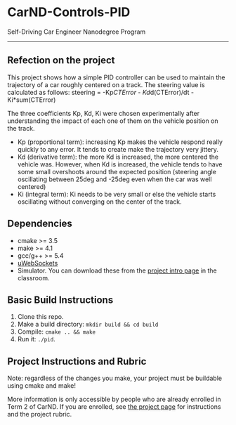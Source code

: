 # CarND-Controls-PID
Self-Driving Car Engineer Nanodegree Program

---
## Refection on the project
This project shows how a simple PID controller can be used to maintain the trajectory of a car roughly centered on a track. 
The steering value is calculated as follows:
steering = -Kp*CTError - Kd*d(CTError)/dt -Ki*sum(CTError)

The three coefficients Kp, Kd, Ki were chosen experimentally after understanding the impact of each one of them on the vehicle position on the track. 

* Kp (proportional term): increasing Kp makes the vehicle respond really quickly to any error. It tends to create make the trajectory very jittery.
* Kd (derivative term): the more Kd is increased, the more centered the vehicle was. However, when Kd is increased, the vehicle tends to have some small overshoots around the expected position (steering angle oscillating between 25deg and -25deg even when the car was well centered)
* Ki (integral term): Ki needs to be very small or else the vehicle starts oscillating without converging on the center of the track.
## Dependencies

* cmake >= 3.5
* make >= 4.1
* gcc/g++ >= 5.4
* [uWebSockets](https://github.com/uWebSockets/uWebSockets)
* Simulator. You can download these from the [project intro page](https://github.com/udacity/self-driving-car-sim/releases) in the classroom.

## Basic Build Instructions

1. Clone this repo.
2. Make a build directory: `mkdir build && cd build`
3. Compile: `cmake .. && make`
4. Run it: `./pid`. 


## Project Instructions and Rubric

Note: regardless of the changes you make, your project must be buildable using
cmake and make!

More information is only accessible by people who are already enrolled in Term 2
of CarND. If you are enrolled, see [the project page](https://classroom.udacity.com/nanodegrees/nd013/parts/40f38239-66b6-46ec-ae68-03afd8a601c8/modules/f1820894-8322-4bb3-81aa-b26b3c6dcbaf/lessons/e8235395-22dd-4b87-88e0-d108c5e5bbf4/concepts/6a4d8d42-6a04-4aa6-b284-1697c0fd6562)
for instructions and the project rubric.


